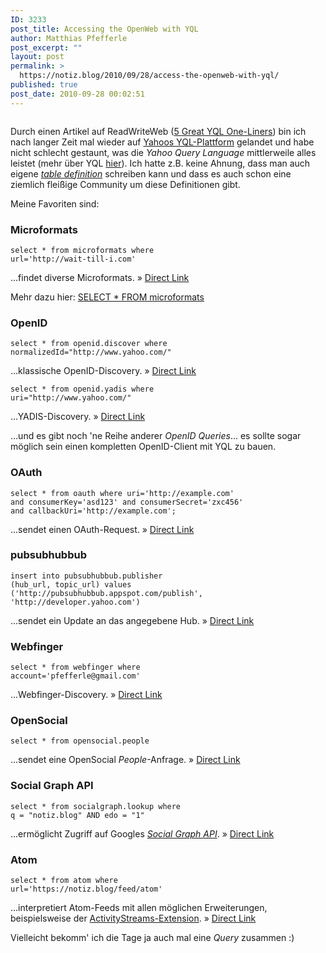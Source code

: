 ```yaml
---
ID: 3233
post_title: Accessing the OpenWeb with YQL
author: Matthias Pfefferle
post_excerpt: ""
layout: post
permalink: >
  https://notiz.blog/2010/09/28/access-the-openweb-with-yql/
published: true
post_date: 2010-09-28 00:02:51
---
```

<!-- wp:image {"id":3282,"align":"right"} -->
<div class="wp-block-image"><figure class="alignright"><img src="https://notiz.blog/wp-content/uploads/2010/09/YQL.png" alt="" class="wp-image-3282"/></figure></div>
<!-- /wp:image -->

<!-- wp:paragraph -->
<p>Durch einen Artikel auf ReadWriteWeb (<a href="http://www.readwriteweb.com/hack/2010/09/10-great-yql-one-liners.php">5 Great YQL One-Liners</a>) bin ich nach langer Zeit mal wieder auf <a href="https://developer.yahoo.com/yql/">Yahoos YQL-Plattform</a> gelandet und habe nicht schlecht gestaunt, was die <em>Yahoo Query Language</em> mittlerweile alles leistet (mehr über YQL <a href="https://notiz.blog/2009/01/14/select-from-microformats/">hier</a>). Ich hatte z.B. keine Ahnung, dass man auch eigene <em><a href="http://datatables.org/">table definition</a></em> schreiben kann und dass es auch schon eine ziemlich fleißige Community um diese Definitionen gibt.</p>
<!-- /wp:paragraph -->

<!-- wp:paragraph -->
<p>Meine Favoriten sind:</p>
<!-- /wp:paragraph -->

<!-- wp:heading {"level":3} -->
<h3>Microformats</h3>
<!-- /wp:heading -->

<!-- wp:code -->
<pre class="wp-block-code"><code>select * from microformats where
url='http://wait-till-i.com'</code></pre>
<!-- /wp:code -->

<!-- wp:paragraph -->
<p>...findet diverse Microformats. » <a href="https://developer.yahoo.com/yql/console/?q=show%20tables&amp;env=store://datatables.org/alltableswithkeys#h=select%20*%20from%20microformats%20where%20url%3D%27http%3A//wait-till-i.com%27">Direct Link</a></p>
<!-- /wp:paragraph -->

<!-- wp:paragraph -->
<p>Mehr dazu hier: <a href="https://notiz.blog/2009/01/14/select-from-microformats/">SELECT * FROM microformats</a></p>
<!-- /wp:paragraph -->

<!-- wp:heading {"level":3} -->
<h3>OpenID</h3>
<!-- /wp:heading -->

<!-- wp:code -->
<pre class="wp-block-code"><code>select * from openid.discover where
normalizedId="http://www.yahoo.com/"</code></pre>
<!-- /wp:code -->

<!-- wp:paragraph -->
<p>...klassische OpenID-Discovery. » <a href="https://developer.yahoo.com/yql/console/?q=show%20tables&amp;env=store://datatables.org/alltableswithkeys#h=select%20*%20from%20openid.discover%20where%20normalizedId%3D%22http%3A//www.yahoo.com/%22">Direct Link</a></p>
<!-- /wp:paragraph -->

<!-- wp:code -->
<pre class="wp-block-code"><code>select * from openid.yadis where
uri="http://www.yahoo.com/"</code></pre>
<!-- /wp:code -->

<!-- wp:paragraph -->
<p>...YADIS-Discovery. » <a href="https://developer.yahoo.com/yql/console/?q=show%20tables&amp;env=store://datatables.org/alltableswithkeys#h=select%20*%20from%20openid.yadis%20where%20uri%3D%22http%3A//www.yahoo.com/%22">Direct Link</a></p>
<!-- /wp:paragraph -->

<!-- wp:paragraph -->
<p>...und es gibt noch 'ne Reihe anderer <em>OpenID Queries</em>... es sollte sogar möglich sein einen kompletten OpenID-Client mit YQL zu bauen.</p>
<!-- /wp:paragraph -->

<!-- wp:heading {"level":3} -->
<h3><strong>OAuth</strong>
</h3>
<!-- /wp:heading -->

<!-- wp:code -->
<pre class="wp-block-code"><code>select * from oauth where uri='http://example.com'
and consumerKey='asd123' and consumerSecret='zxc456'
and callbackUri='http://example.com';</code></pre>
<!-- /wp:code -->

<!-- wp:paragraph -->
<p>...sendet einen OAuth-Request. » <a href="https://developer.yahoo.com/yql/console/?q=show%20tables&amp;env=store://datatables.org/alltableswithkeys#h=select%20*%20from%20oauth%20where%20uri%3D%27http%3A//example.com%27%20and%20consumerKey%3D%27asd123%27%20and%20consumerSecret%3D%27zxc456%27%20and%20callbackUri%3D%27http%3A//example.com%27%3B">Direct Link</a></p>
<!-- /wp:paragraph -->

<!-- wp:heading {"level":3} -->
<h3>pubsubhubbub</h3>
<!-- /wp:heading -->

<!-- wp:code -->
<pre class="wp-block-code"><code>insert into pubsubhubbub.publisher
(hub_url, topic_url) values
('http://pubsubhubbub.appspot.com/publish',
'http://developer.yahoo.com')</code></pre>
<!-- /wp:code -->

<!-- wp:paragraph -->
<p>...sendet ein Update an das angegebene Hub. » <a href="https://developer.yahoo.com/yql/console/?q=show%20tables&amp;env=store://datatables.org/alltableswithkeys#h=insert%20into%20pubsubhubbub.publisher%20%28hub_url%2C%20topic_url%29%20values%20%28%27http%3A//pubsubhubbub.appspot.com/publish%27%2C%20%27http%3A//developer.yahoo.com%27%29">Direct Link</a></p>
<!-- /wp:paragraph -->

<!-- wp:heading {"level":3} -->
<h3>Webfinger</h3>
<!-- /wp:heading -->

<!-- wp:code -->
<pre class="wp-block-code"><code>select * from webfinger where
account='pfefferle@gmail.com'</code></pre>
<!-- /wp:code -->

<!-- wp:paragraph -->
<p>...Webfinger-Discovery. » <a href="https://developer.yahoo.com/yql/console/?q=show%20tables&amp;env=store://datatables.org/alltableswithkeys#h=select%20*%20from%20webfinger%20where%20account%3D%27pfefferle@gmail.com%27">Direct Link</a></p>
<!-- /wp:paragraph -->

<!-- wp:heading {"level":3} -->
<h3>OpenSocial</h3>
<!-- /wp:heading -->

<!-- wp:code -->
<pre class="wp-block-code"><code>select * from opensocial.people</code></pre>
<!-- /wp:code -->

<!-- wp:paragraph -->
<p>...sendet eine OpenSocial <em>People</em>-Anfrage. » <a href="https://developer.yahoo.com/yql/console/?q=show%20tables&amp;env=store://datatables.org/alltableswithkeys#h=select%20*%20from%20opensocial.people%20where%20ck%20%3D%20%22orkut.com%3A623061448914%22%20and%20cks%20%3D%20%22uynAeXiWTisflWX99KU1D2q5%22%20and%20count%20%3D%20%224%22%20and%20container%20%3D%20%22orkut%22%20and%20guid%20%3D%20%2203067092798963641994%22%20and%20selector%20%3D%20%22friends%22">Direct Link</a></p>
<!-- /wp:paragraph -->

<!-- wp:heading {"level":3} -->
<h3><strong>Social Graph</strong> API</h3>
<!-- /wp:heading -->

<!-- wp:code -->
<pre class="wp-block-code"><code>select * from socialgraph.lookup where
q = "notiz.blog" AND edo = "1"</code></pre>
<!-- /wp:code -->

<!-- wp:paragraph -->
<p>...ermöglicht Zugriff auf Googles <a href="http://code.google.com/intl/de-DE/apis/socialgraph/"><em>Social Graph API</em></a>. » <a href="https://developer.yahoo.com/yql/console/?q=show%20tables&amp;env=store://datatables.org/alltableswithkeys#h=select%20*%20from%20socialgraph.lookup%20where%20q%20%3D%20%22notiz.blog%22%20AND%20edo%20%3D%20%221%22">Direct Link</a></p>
<!-- /wp:paragraph -->

<!-- wp:heading {"level":3} -->
<h3><strong>Atom</strong></h3>
<!-- /wp:heading -->

<!-- wp:code -->
<pre class="wp-block-code"><code>select * from atom where
url='https://notiz.blog/feed/atom'</code></pre>
<!-- /wp:code -->

<!-- wp:paragraph -->
<p>...interpretiert Atom-Feeds mit allen möglichen Erweiterungen, beispielsweise der <a href="http://activitystrea.ms/spec/1.0/atom-activity-01.html">ActivityStreams-Extension</a>. » <a href="https://developer.yahoo.com/yql/console/?q=show%20tables&amp;env=store://datatables.org/alltableswithkeys#h=select%20*%20from%20atom%20where%20url%3D%27http%3A//notiz.blog/feed/atom%27">Direct Link</a></p>
<!-- /wp:paragraph -->

<!-- wp:paragraph -->
<p>Vielleicht bekomm' ich die Tage ja auch mal eine <em>Query</em> zusammen :)</p>
<!-- /wp:paragraph -->